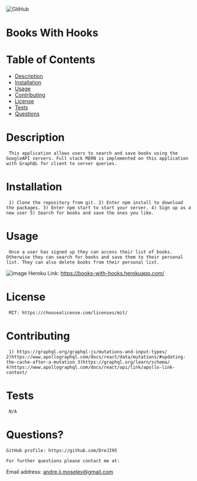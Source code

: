
  ![GitHub](https://img.shields.io/badge/license-MIT-blue)

  # Books With Hooks

  # Table of Contents
  * [Description](#description)
  * [Installation](#installation)
  * [Usage](#usage)
  * [Contributing](#contributing)
  * [License](#license)
  * [Tests](#tests)
  * [Questions](#questions?)

  # Description
     This application allows users to search and save books using the GoogleAPI servers. Full stack MERN is implemented on this application with GraphQL for client to server queries.

  # Installation 
     1) Clone the repository from git. 2) Enter npm install to download the packages. 3) Enter npm start to start your server. 4) Sign up as a new user 5) Search for books and save the ones you like.

  # Usage 
     Once a user has signed up they can access their list of books. Otherwise they can search for books and save them to their personal list. They can also delete books from their personal list.
  ![image](https://user-images.githubusercontent.com/76451565/126104075-fea0c37c-b5b1-42ee-9e7a-f8fb23118238.png)
  Heroku Link: https://books-with-hooks.herokuapp.com/

  # License
     MIT: https://choosealicense.com/licenses/mit/

  # Contributing
     1) https://graphql.org/graphql-js/mutations-and-input-types/ 2)https://www.apollographql.com/docs/react/data/mutations/#updating-the-cache-after-a-mutation 3)https://graphql.org/learn/schema/ 4)https://www.apollographql.com/docs/react/api/link/apollo-link-context/

  # Tests
     N/A

  # Questions?

    GitHub profile: https://github.com/DreJI95
     
    For further questions please contact me at:

  Email address: andre.ji.moseley@gmail.com
